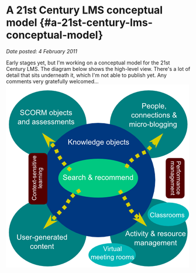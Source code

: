 # A 21st Century LMS conceptual model {#a-21st-century-lms-conceptual-model}

_Date posted: 4 February 2011_

Early stages yet, but I'm working on a conceptual model for the 21st Century LMS. The diagram below shows the high-level view. There's a lot of detail that sits underneath it, which I'm not able to publish yet. Any comments very gratefully welcomed...[![21st Century LMS Conceptual Model](./exportlc.php_files/new_lms_conceptual_model.png)](./exportlc.php_files/new_lms_conceptual_model.png)